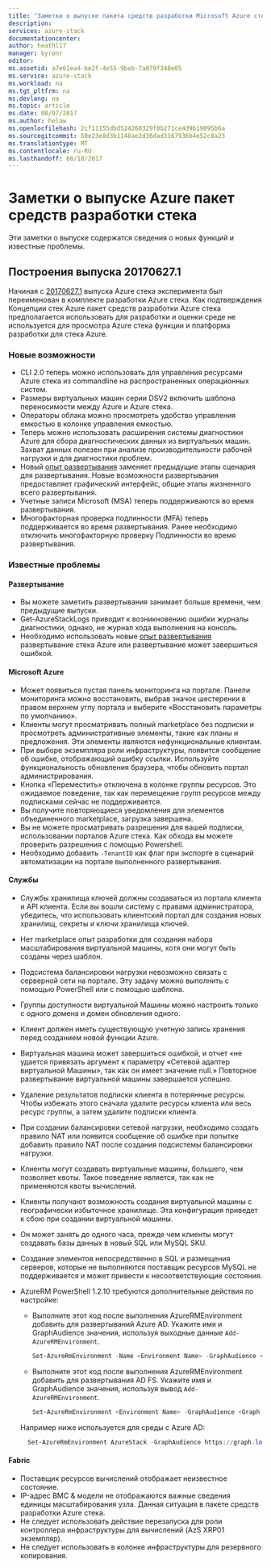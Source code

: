 ```yaml
---
title: "Заметки о выпуске пакета средств разработки Microsoft Azure стек | Документы Microsoft"
description: 
services: azure-stack
documentationcenter: 
author: heathl17
manager: byronr
editor: 
ms.assetid: a7e61ea4-be2f-4e55-9beb-7a079f348e05
ms.service: azure-stack
ms.workload: na
ms.tgt_pltfrm: na
ms.devlang: na
ms.topic: article
ms.date: 08/07/2017
ms.author: helaw
ms.openlocfilehash: 2cf11155dbd524260329f8b271ce4d9b19095b6a
ms.sourcegitcommit: 50e23e8d3b1148ae2d36dad3167936b4e52c8a23
ms.translationtype: MT
ms.contentlocale: ru-RU
ms.lasthandoff: 08/18/2017
---
```

# <a name="azure-stack-development-kit-release-notes"></a>Заметки о выпуске Azure пакет средств разработки стека
Эти заметки о выпуске содержатся сведения о новых функций и известные проблемы.

## <a name="release-build-201706271"></a>Построения выпуска 20170627.1
Начиная с [20170627.1](azure-stack-updates.md#determine-the-current-version) выпуска Azure стека эксперимента был переименован в комплекте разработки Azure стека.  Как подтверждения Концепции стек Azure пакет средств разработки Azure стека предполагается использовать для разработки и оценки среде не используется для просмотра Azure стека функции и платформа разработки для стека Azure.

### <a name="whats-new"></a>Новые возможности
- CLI 2.0 теперь можно использовать для управления ресурсами Azure стека из commandline на распространенных операционных систем.
- Размеры виртуальных машин серии DSV2 включить шаблона переносимости между Azure и Azure стека.
- Операторы облака можно просмотреть удобство управления емкостью в колонке управления емкостью.
- Теперь можно использовать расширения системы диагностики Azure для сбора диагностических данных из виртуальных машин.  Захват данных полезен при анализе производительности рабочей нагрузки и для диагностики проблем.
- Новый [опыт развертывания](azure-stack-run-powershell-script.md) заменяет предыдущие этапы сценария для развертывания.  Новые возможности развертывания предоставляет графический интерфейс, общие этапы жизненного всего развертывания.
- Учетные записи Microsoft (MSA) теперь поддерживаются во время развертывания.
- Многофакторная проверка подлинности (MFA) теперь поддерживается во время развертывания.  Ранее необходимо отключить многофакторную проверку Подлинности во время развертывания.

### <a name="known-issues"></a>Известные проблемы
#### <a name="deployment"></a>Развертывание
* Вы можете заметить развертывания занимает больше времени, чем предыдущие выпуски. 
* Get-AzureStackLogs приводит к возникновению ошибки журналы диагностики, однако, не журнал хода выполнения на консоль.
* Необходимо использовать новые [опыт развертывания](azure-stack-run-powershell-script.md) развертывание стека Azure или развертывание может завершиться ошибкой.

#### <a name="portal"></a>Microsoft Azure
* Может появиться пустая панель мониторинга на портале.  Панели мониторинга можно восстановить, выбрав значок шестеренки в правом верхнем углу портала и выберите «Восстановить параметры по умолчанию».
* Клиенты могут просматривать полный marketplace без подписки и просмотреть административные элементы, такие как планы и предложения.  Эти элементы являются нефункциональные клиентам.
* При выборе экземпляра роли инфраструктуры, появится сообщение об ошибке, отображающий ошибку ссылки. Используйте функциональность обновления браузера, чтобы обновить портал администрирования.
* Кнопка «Переместить» отключена в колонке группы ресурсов.  Это ожидаемое поведение, так как перемещение групп ресурсов между подписками сейчас не поддерживается.
* Вы получите повторяющиеся уведомления для элементов объединенного marketplace, загрузка завершена.
* Вы не можете просматривать разрешения для вашей подписки, использовании порталов Azure стека.  Как обхода вы можете проверить разрешения с помощью Powershell.
* Необходимо добавить `-TenantID` как флаг при экспорте в сценарий автоматизации на портале выполненного развертывания.

#### <a name="services"></a>Службы
* Службы хранилища ключей должны создаваться из портала клиента и API клиента.  Если вы вошли систему с правами администратора, убедитесь, что использовать клиентский портал для создания новых хранилищ, секреты и ключи хранилища ключей.
* Нет marketplace опыт разработки для создания набора масштабирования виртуальной машины, хотя они могут быть созданы через шаблон.
* Подсистема балансировки нагрузки невозможно связать с серверной сети на портале.  Эту задачу можно выполнить с помощью PowerShell или с помощью шаблона.
* Группы доступности виртуальной Машины можно настроить только с одного домена и домен обновления одного.  
* Клиент должен иметь существующую учетную запись хранения перед созданием новой функции Azure.
* Виртуальная машина может завершиться ошибкой, и отчет «не удается привязать аргумент к параметру «Сетевой адаптер виртуальной Машины», так как он имеет значение null.»  Повторное развертывание виртуальной машины завершается успешно.  
* Удаление результатов подписки клиента в потерянные ресурсы.  Чтобы избежать этого сначала удалите ресурсы клиента или весь ресурс группы, а затем удалите подписки клиента. 
* При создании балансировки сетевой нагрузки, необходимо создать правило NAT или появится сообщение об ошибке при попытке добавить правило NAT после создания подсистемы балансировки нагрузки.
* Клиенты могут создавать виртуальные машины, большего, чем позволяет квоты.  Такое поведение является, так как не применяются квоты вычислений.
* Клиенты получают возможность создания виртуальной машины с географически избыточное хранилище.  Эта конфигурация приведет к сбою при создании виртуальной машины.
* Он может занять до одного часа, прежде чем клиенты могут создавать базы данных в новый SQL или MySQL SKU. 
* Создание элементов непосредственно в SQL и размещения серверов, которые не выполняются поставщик ресурсов MySQL не поддерживается и может привести к несоответствующие состояния.
* AzureRM PowerShell 1.2.10 требуются дополнительные действия по настройке:
    * Выполните этот код после выполнения AzureRMEnvironment добавить для развертываний Azure AD.  Укажите имя и GraphAudience значения, используя выходные данные `Add-AzureRMEnvironment`.
      
      ```PowerShell
      Set-AzureRmEnvironment -Name <Environment Name> -GraphAudience <Graph Endpoint URL>
      ```
    * Выполните этот код после выполнения AzureRMEnvironment добавить для развертывания AD FS.  Укажите имя и GraphAudience значения, используя вывод `Add-AzureRMEnvironment`.
      
      ```PowerShell
      Set-AzureRmEnvironment <Environment Name> -GraphAudience <Graph Endpoint URL> -EnableAdfsAuthentication:$true
      ```
    
    Например ниже используется для среды с Azure AD:

    ```PowerShell
      Set-AzureRmEnvironment AzureStack -GraphAudience https://graph.local.azurestack.external/
    ```

#### <a name="fabric"></a>Fabric
* Поставщик ресурсов вычислений отображает неизвестное состояние.
* IP-адрес BMC & модели не отображаются важные сведения единицы масштабирования узла.  Данная ситуация в пакете средств разработки Azure стека.
* Не следует использовать действие перезапуска для роли контроллера инфраструктуры для вычислений (AzS XRP01 экземпляр).
* Не следует использовать в колонке инфраструктуры для резервного копирования.
